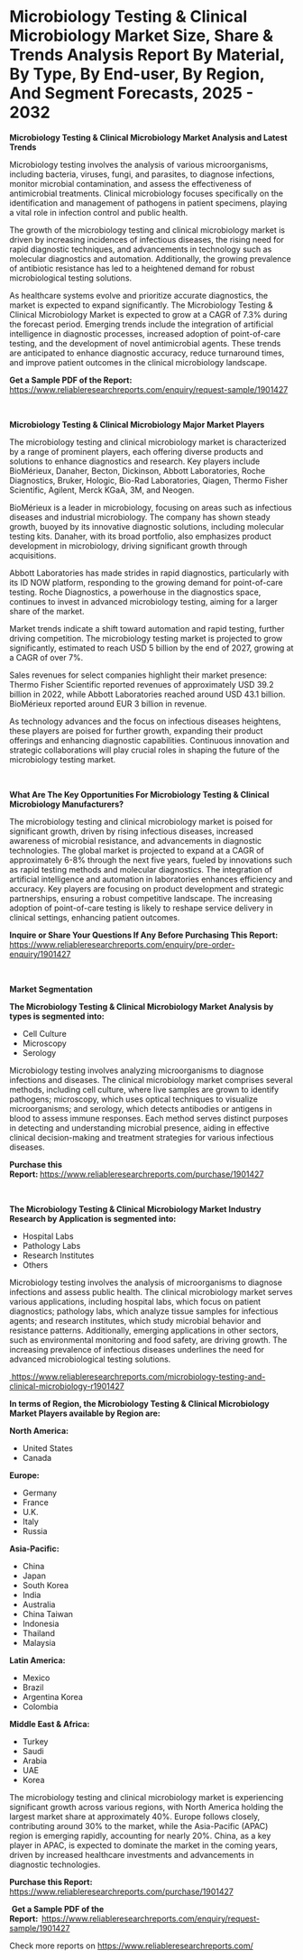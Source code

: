 <p><h1>Microbiology Testing & Clinical Microbiology Market Size, Share & Trends Analysis Report By Material, By Type, By End-user, By Region, And Segment Forecasts, 2025 - 2032</h1></p><p><strong>Microbiology Testing & Clinical Microbiology Market Analysis and Latest Trends</strong></p>
<p><p>Microbiology testing involves the analysis of various microorganisms, including bacteria, viruses, fungi, and parasites, to diagnose infections, monitor microbial contamination, and assess the effectiveness of antimicrobial treatments. Clinical microbiology focuses specifically on the identification and management of pathogens in patient specimens, playing a vital role in infection control and public health. </p><p>The growth of the microbiology testing and clinical microbiology market is driven by increasing incidences of infectious diseases, the rising need for rapid diagnostic techniques, and advancements in technology such as molecular diagnostics and automation. Additionally, the growing prevalence of antibiotic resistance has led to a heightened demand for robust microbiological testing solutions. </p><p>As healthcare systems evolve and prioritize accurate diagnostics, the market is expected to expand significantly. The Microbiology Testing & Clinical Microbiology Market is expected to grow at a CAGR of 7.3% during the forecast period. Emerging trends include the integration of artificial intelligence in diagnostic processes, increased adoption of point-of-care testing, and the development of novel antimicrobial agents. These trends are anticipated to enhance diagnostic accuracy, reduce turnaround times, and improve patient outcomes in the clinical microbiology landscape.</p></p>
<p><strong>Get a Sample PDF of the Report:&nbsp;</strong> <a href="https://www.reliableresearchreports.com/enquiry/request-sample/1901427?utm_campaign=3255&utm_medium=2&utm_source=Github&utm_content=ia&utm_term=05032025&utm_id=microbiology-testing-clinical-microbiology">https://www.reliableresearchreports.com/enquiry/request-sample/1901427</a></p>
<p>&nbsp;</p>
<p><strong>Microbiology Testing & Clinical Microbiology Major Market Players</strong></p>
<p><p>The microbiology testing and clinical microbiology market is characterized by a range of prominent players, each offering diverse products and solutions to enhance diagnostics and research. Key players include BioMérieux, Danaher, Becton, Dickinson, Abbott Laboratories, Roche Diagnostics, Bruker, Hologic, Bio-Rad Laboratories, Qiagen, Thermo Fisher Scientific, Agilent, Merck KGaA, 3M, and Neogen. </p><p>BioMérieux is a leader in microbiology, focusing on areas such as infectious diseases and industrial microbiology. The company has shown steady growth, buoyed by its innovative diagnostic solutions, including molecular testing kits. Danaher, with its broad portfolio, also emphasizes product development in microbiology, driving significant growth through acquisitions.</p><p>Abbott Laboratories has made strides in rapid diagnostics, particularly with its ID NOW platform, responding to the growing demand for point-of-care testing. Roche Diagnostics, a powerhouse in the diagnostics space, continues to invest in advanced microbiology testing, aiming for a larger share of the market.</p><p>Market trends indicate a shift toward automation and rapid testing, further driving competition. The microbiology testing market is projected to grow significantly, estimated to reach USD 5 billion by the end of 2027, growing at a CAGR of over 7%.</p><p>Sales revenues for select companies highlight their market presence: Thermo Fisher Scientific reported revenues of approximately USD 39.2 billion in 2022, while Abbott Laboratories reached around USD 43.1 billion. BioMérieux reported around EUR 3 billion in revenue.</p><p>As technology advances and the focus on infectious diseases heightens, these players are poised for further growth, expanding their product offerings and enhancing diagnostic capabilities. Continuous innovation and strategic collaborations will play crucial roles in shaping the future of the microbiology testing market.</p></p>
<p>&nbsp;</p>
<p><strong>What Are The Key Opportunities For Microbiology Testing & Clinical Microbiology Manufacturers?</strong></p>
<p><p>The microbiology testing and clinical microbiology market is poised for significant growth, driven by rising infectious diseases, increased awareness of microbial resistance, and advancements in diagnostic technologies. The global market is projected to expand at a CAGR of approximately 6-8% through the next five years, fueled by innovations such as rapid testing methods and molecular diagnostics. The integration of artificial intelligence and automation in laboratories enhances efficiency and accuracy. Key players are focusing on product development and strategic partnerships, ensuring a robust competitive landscape. The increasing adoption of point-of-care testing is likely to reshape service delivery in clinical settings, enhancing patient outcomes.</p></p>
<p><strong>Inquire or Share Your Questions If Any Before Purchasing This Report:</strong> <a href="https://www.reliableresearchreports.com/enquiry/pre-order-enquiry/1901427?utm_campaign=3255&utm_medium=2&utm_source=Github&utm_content=ia&utm_term=05032025&utm_id=microbiology-testing-clinical-microbiology">https://www.reliableresearchreports.com/enquiry/pre-order-enquiry/1901427</a></p>
<p>&nbsp;</p>
<p><strong>Market Segmentation</strong></p>
<p><strong>The Microbiology Testing & Clinical Microbiology Market Analysis by types is segmented into:</strong></p>
<p><ul><li>Cell Culture</li><li>Microscopy</li><li>Serology</li></ul></p>
<p><p>Microbiology testing involves analyzing microorganisms to diagnose infections and diseases. The clinical microbiology market comprises several methods, including cell culture, where live samples are grown to identify pathogens; microscopy, which uses optical techniques to visualize microorganisms; and serology, which detects antibodies or antigens in blood to assess immune responses. Each method serves distinct purposes in detecting and understanding microbial presence, aiding in effective clinical decision-making and treatment strategies for various infectious diseases.</p></p>
<p><strong>Purchase this Report:&nbsp;</strong><a href="https://www.reliableresearchreports.com/purchase/1901427?utm_campaign=3255&utm_medium=2&utm_source=Github&utm_content=ia&utm_term=05032025&utm_id=microbiology-testing-clinical-microbiology">https://www.reliableresearchreports.com/purchase/1901427</a></p>
<p>&nbsp;</p>
<p><strong>The Microbiology Testing & Clinical Microbiology Market Industry Research by Application is segmented into:</strong></p>
<p><ul><li>Hospital Labs</li><li>Pathology Labs</li><li>Research Institutes</li><li>Others</li></ul></p>
<p><p>Microbiology testing involves the analysis of microorganisms to diagnose infections and assess public health. The clinical microbiology market serves various applications, including hospital labs, which focus on patient diagnostics; pathology labs, which analyze tissue samples for infectious agents; and research institutes, which study microbial behavior and resistance patterns. Additionally, emerging applications in other sectors, such as environmental monitoring and food safety, are driving growth. The increasing prevalence of infectious diseases underlines the need for advanced microbiological testing solutions.</p></p>
<p><a href="https://www.reliableresearchreports.com/microbiology-testing-and-clinical-microbiology-r1901427?utm_campaign=3255&utm_medium=2&utm_source=Github&utm_content=ia&utm_term=05032025&utm_id=microbiology-testing-clinical-microbiology">&nbsp;https://www.reliableresearchreports.com/microbiology-testing-and-clinical-microbiology-r1901427</a></p>
<p><strong>In terms of Region, the Microbiology Testing & Clinical Microbiology Market Players available by Region are:</strong></p>
<p>
    <p> <strong> North America: </strong>
        <ul>
            <li>United States</li>
            <li>Canada</li>
        </ul>
        </p> 
    <p> <strong> Europe: </strong>
        <ul>
            <li>Germany</li>
            <li>France</li>
            <li>U.K.</li>
            <li>Italy</li>
            <li>Russia</li>
        </ul>
        </p> 
    <p> <strong> Asia-Pacific: </strong>
        <ul>
            <li>China</li>
            <li>Japan</li>
            <li>South Korea</li>
            <li>India</li>
            <li>Australia</li>
            <li>China Taiwan</li>
            <li>Indonesia</li>
            <li>Thailand</li>
            <li>Malaysia</li>
        </ul>
        </p> 
    <p> <strong> Latin America: </strong>
        <ul>
            <li>Mexico</li>
            <li>Brazil</li>
            <li>Argentina Korea</li>
            <li>Colombia</li>
        </ul>
        </p> 
    <p> <strong> Middle East & Africa: </strong>
        <ul>
            <li>Turkey</li>
            <li>Saudi</li>
            <li>Arabia</li>
            <li>UAE</li>
            <li>Korea</li>
        </ul>
    </p>
    </p>
<p><p>The microbiology testing and clinical microbiology market is experiencing significant growth across various regions, with North America holding the largest market share at approximately 40%. Europe follows closely, contributing around 30% to the market, while the Asia-Pacific (APAC) region is emerging rapidly, accounting for nearly 20%. China, as a key player in APAC, is expected to dominate the market in the coming years, driven by increased healthcare investments and advancements in diagnostic technologies.</p></p>
<p><strong>Purchase this Report: </strong><a href="https://www.reliableresearchreports.com/purchase/1901427?utm_campaign=3255&utm_medium=2&utm_source=Github&utm_content=ia&utm_term=05032025&utm_id=microbiology-testing-clinical-microbiology">https://www.reliableresearchreports.com/purchase/1901427</a></p>
<p>&nbsp;<strong>Get a Sample PDF of the Report:&nbsp;&nbsp;</strong><a href="https://www.reliableresearchreports.com/enquiry/request-sample/1901427?utm_campaign=3255&utm_medium=2&utm_source=Github&utm_content=ia&utm_term=05032025&utm_id=microbiology-testing-clinical-microbiology">https://www.reliableresearchreports.com/enquiry/request-sample/1901427</a></p>
<p><strong></strong></p>
<p>Check more reports on <a href="https://www.reliableresearchreports.com/?utm_campaign=3255&utm_medium=2&utm_source=Github&utm_content=ia&utm_term=05032025&utm_id=microbiology-testing-clinical-microbiology">https://www.reliableresearchreports.com/</a></p>